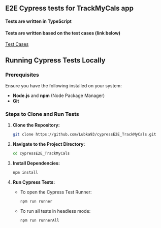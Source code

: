 ## E2E Cypress tests for TrackMyCals app

#### Tests are written in TypeScript


#### Tests are written based on the test cases (link below)

[Test Cases](https://docs.google.com/spreadsheets/d/1ixtZ-fux_l208mbLaBe9wyO3U_2epDF_/edit?usp=sharing&ouid=112772196783359617351&rtpof=true&sd=true)

## Running Cypress Tests Locally

### Prerequisites
Ensure you have the following installed on your system:
- **Node.js** and **npm** (Node Package Manager)
- **Git**

### Steps to Clone and Run Tests

1. **Clone the Repository:**
    ```bash
    git clone https://github.com/Lubka93/cypressE2E_TrackMyCals.git
    ```

2. **Navigate to the Project Directory:**
    ```bash
    cd cypressE2E_TrackMyCals
    ```

3. **Install Dependencies:**
    ```bash
    npm install
    ```

4. **Run Cypress Tests:**
    - To open the Cypress Test Runner:
        ```bash
        npm run runner
        ```
    - To run all tests in headless mode:
        ```bash
        npm run runnerAll
        ```
